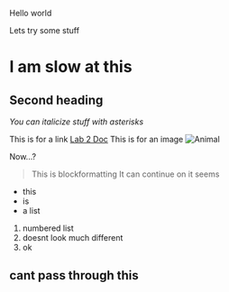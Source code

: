 Hello world

Lets try some stuff

# I am  slow at this
## Second heading
*You can italicize stuff with asterisks*

This is for a link
[Lab 2 Doc](https://docs.google.com/document/d/1xUZ61lATlLJgh8sYq6dRILIsnolFmIRXXGGbk9wptb8/edit)
This is for an image
![Animal](https://upload.wikimedia.org/wikipedia/commons/0/0c/American_Shorthair.jpg)

Now...?
>This is blockformatting
It can continue on it seems

* this
* is
* a list

1. numbered list
2. doesnt look much different
3. ok

cant pass through this
---


